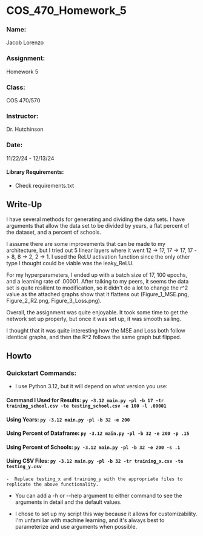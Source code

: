 # COS_470_Homework_5
### Name: 
Jacob Lorenzo
### Assignment:
Homework 5
### Class: 
COS 470/570
### Instructor: 
Dr. Hutchinson
### Date: 
11/22/24 - 12/13/24

#### Library Requirements:
- Check requirements.txt

## Write-Up

I have several methods for generating and dividing the data sets. I have arguments that allow the data set to be divided by years, a flat percent of the dataset, and a percent of schools. 

I assume there are some improvements that can be made to my architecture, but I tried out 5 linear layers where it went 12 -> 17, 17 -> 17, 17 -> 8, 8 -> 2, 2 -> 1. I used the ReLU activation function since the only other type I thought could be viable was the leaky_ReLU.

For my hyperparameters, I ended up with a batch size of 17, 100 epochs, and a learning rate of .00001. After talking to my peers, it seems the data set is quite resilient to modification, so it didn't do a lot to change the r^2 value as the attached graphs show that it flattens out (Figure_1_MSE.png, Figure_2_R2.png, Figure_3_Loss.png). 

Overall, the assignment was quite enjoyable. It took some time to get the network set up properly, but once it was set up, it was smooth sailing. 

I thought that it was quite interesting how the MSE and Loss both follow identical graphs, and then the R^2 follows the same graph but flipped.

## Howto
### Quickstart Commands: 
* I use Python 3.12, but it will depend on what version you use:

#### Command I Used for Results: ```py -3.12 main.py -pl -b 17 -tr training_school.csv -te testing_school.csv -e 100 -l .00001```

#### Using Years: ```py -3.12 main.py -pl -b 32 -e 200```

#### Using Percent of Dataframe: ```py -3.12 main.py -pl -b 32 -e 200 -p .15```

#### Using Percent of Schools: ```py -3.12 main.py -pl -b 32 -e 200 -s .1```

#### Using CSV Files: ```py -3.12 main.py -pl -b 32 -tr training_x.csv -te testing_y.csv```

    -  Replace testing_x and training_y with the appropriate files to replicate the above functionality. 

* You can add a -h or --help argument to either command to see the arguments in detail and the default values.

* I chose to set up my script this way because it allows for customizability. I'm unfamiliar with machine learning, and it's always best to parameterize and use arguments when possible. 